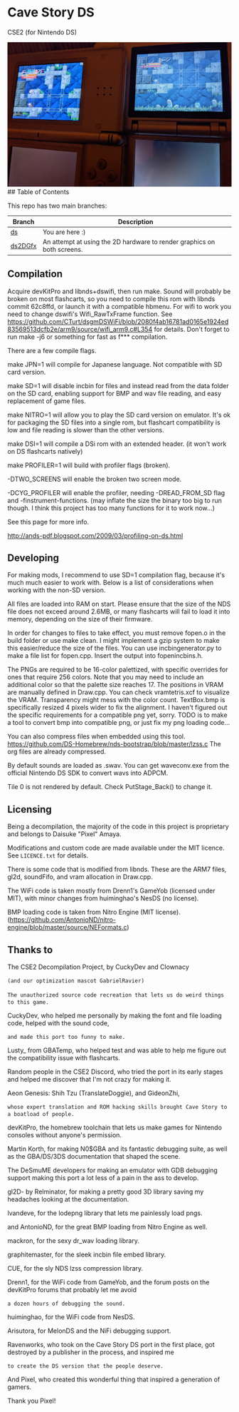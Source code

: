 # Cave Story DS
CSE2 (for Nintendo DS)

<img src="/preview.jpg">
## Table of Contents

This repo has two main branches:

Branch | Description
--------|--------
[ds](https://www.github.com/tilderain/CaveStoryDS/tree/ds) | You are here :)
[ds2DGfx](https://www.github.com/tilderain/CaveStoryDS/tree/ds2DGfx) | An attempt at using the 2D hardware to render graphics on both screens.

## Compilation
Acquire devKitPro and libnds+dswifi, then run make. Sound will probably be broken on most flashcarts, so you need to compile this rom with libnds commit 62c8ffd, or launch it with a compatible hbmenu.
For wifi to work you need to change dswifi's Wifi_RawTxFrame function. See https://github.com/CTurt/dsgmDSWiFi/blob/2080f4ab16781ad0165e1924ed83569513dcfb2e/arm9/source/wifi_arm9.c#L354 for details.
Don't forget to run make -j6 or something for fast as f*** compilation.

There are a few compile flags. 

make JPN=1 will compile for Japanese language. Not compatible with SD card version.

make SD=1 will disable incbin for files and instead read from the data folder on the SD card, enabling support for BMP and wav file reading, and easy replacement of game files. 

make NITRO=1 will allow you to play the SD card version on emulator. It's ok for packaging the SD files into a single rom, but flashcart compatibility is low and file reading is slower than the other versions.

make DSI=1 will compile a DSi rom with an extended header. (it won't work on DS flashcarts natively)

make PROFILER=1 will build with profiler flags (broken).

-DTWO_SCREENS will enable the broken two screen mode.

-DCYG_PROFILER will enable the profiler, needing -DREAD_FROM_SD flag and -finstrument-functions. (may inflate the size the binary too big to run though. I think this project has too many functions for it to work now...)

See this page for more info. 
 
http://ands-pdf.blogspot.com/2009/03/profiling-on-ds.html

## Developing

For making mods, I recommend to use SD=1 compilation flag, because it's much much easier to work with.
Below is a list of considerations when working with the non-SD version.

All files are loaded into RAM on start. Please ensure that the size of the NDS file does not exceed around 2.6MB, or many flashcarts will fail to load it into memory, depending on the size of their firmware.

In order for changes to files to take effect, you must remove fopen.o in the build folder or use make clean.
I might implement a gzip system to make this easier/reduce the size of the files.
You can use incbingenerator.py to make a file list for fopen.cpp. Insert the output into fopenincbins.h.

The PNGs are required to be 16-color palettized, with specific overrides for ones that require 256 colors. Note that you may need to include an additional color so that the palette size reaches 17. The positions in VRAM are manually defined in Draw.cpp. You can check vramtetris.xcf to visualize the VRAM. Transparency might mess with the color count. TextBox.bmp is specifically resized 4 pixels wider to fix the alignment. I haven't figured out the specific requirements for a compatible png yet, sorry. TODO is to make a tool to convert bmp into compatible png, or just fix my png loading code...

You can also compress files when embedded using this tool. https://github.com/DS-Homebrew/nds-bootstrap/blob/master/lzss.c
The org files are already compressed.

By default sounds are loaded as .swav. You can get waveconv.exe from the official Nintendo DS SDK to convert wavs into ADPCM.

Tile 0 is not rendered by default. Check PutStage_Back() to change it.


## Licensing

Being a decompilation, the majority of the code in this project is proprietary
and belongs to Daisuke "Pixel" Amaya.

Modifications and custom code are made available under the MIT licence. See
`LICENCE.txt` for details.

There is some code that is modified from libnds. These are the ARM7 files, gl2d, soundFifo, and vram allocation in Draw.cpp.

The WiFi code is taken mostly from Drenn1's GameYob (licensed under MIT), with minor changes from huiminghao's NesDS (no license).

BMP loading code is taken from Nitro Engine (MIT license). (https://github.com/AntonioND/nitro-engine/blob/master/source/NEFormats.c)

## Thanks to

The CSE2 Decompilation Project, by CuckyDev and Clownacy

	(and our optimization mascot GabrielRavier)

	The unauthorized source code recreation that lets us do weird things to this game.

CuckyDev, who helped me personally by making the font and file loading code, helped with the sound code,

	and made this port too funny to make.

Lusty_ from GBATemp, who helped test and was able to help me figure out the compatibility issue with flashcarts.

Random people in the CSE2 Discord, who tried the port in its early stages and helped me discover that I'm not crazy for making it.

Aeon Genesis: Shih Tzu (TranslateDoggie), and GideonZhi,

	whose expert translation and ROM hacking skills brought Cave Story to a boatload of people.

devKitPro, the homebrew toolchain that lets us make games for Nintendo consoles without anyone's permission.

Martin Korth, for making N0$GBA and its fantastic debugging suite, as well as the GBA/DS/3DS documentation that shaped the scene.

The DeSmuME developers for making an emulator with GDB debugging support making this port a lot less of a pain in the ass to develop.

gl2D- by Relminator, for making a pretty good 3D library saving my headaches looking at the documentation.

lvandeve, for the lodepng library that lets me painlessly load pngs.

and AntonioND, for the great BMP loading from Nitro Engine as well.

mackron, for the sexy dr_wav loading library.

graphitemaster, for the sleek incbin file embed library.

CUE, for the sly NDS lzss compression library.

Drenn1, for the WiFi code from GameYob, and the forum posts on the devKitPro forums that probably let me avoid

	a dozen hours of debugging the sound.

huiminghao, for the WiFi code from NesDS.

Arisutora, for MelonDS and the NiFi debugging support.

Ravenworks, who took on the Cave Story DS port in the first place, got destroyed by a publisher in the process, and inspired me 

	to create the DS version that the people deserve.

And Pixel, who created this wonderful thing that inspired a generation of gamers.

Thank you Pixel!

